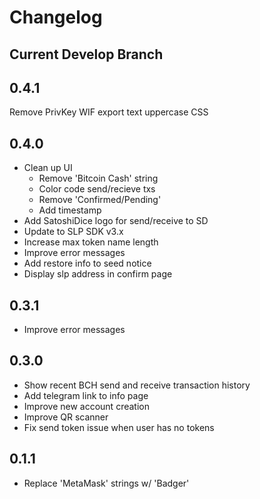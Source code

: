 # Changelog

## Current Develop Branch

## 0.4.1

Remove PrivKey WIF export text uppercase CSS

## 0.4.0

- Clean up UI
  - Remove 'Bitcoin Cash' string
  - Color code send/recieve txs
  - Remove 'Confirmed/Pending'
  - Add timestamp
- Add SatoshiDice logo for send/receive to SD
- Update to SLP SDK v3.x
- Increase max token name length
- Improve error messages
- Add restore info to seed notice
- Display slp address in confirm page

## 0.3.1

- Improve error messages

## 0.3.0

- Show recent BCH send and receive transaction history
- Add telegram link to info page
- Improve new account creation
- Improve QR scanner
- Fix send token issue when user has no tokens

## 0.1.1

- Replace 'MetaMask' strings w/ 'Badger'
